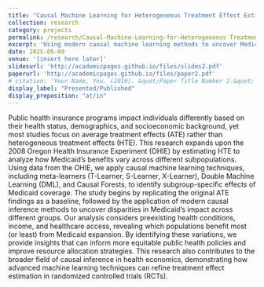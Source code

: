 ```yaml
---
title: "Causal Machine Learning for Heterogeneous Treatment Effect Estimation in the 2008 Oregon Health Insurance Experiment"
collection: research
category: projects
permalink: /research/Causal-Machine-Learning-for-Heterogeneous Treatment-Effects-in-the-2008-Oregon-Health-Insurance-Experiment
excerpt: 'Using modern causal machine learning methods to uncover Medicaid''s heterogeneous treatment effects on health markers across different groups'
date: 2025-05-09
venue: '[insert here later]'
slidesurl: 'http://academicpages.github.io/files/slides2.pdf'
paperurl: 'http://academicpages.github.io/files/paper2.pdf'
# citation: 'Your Name, You. (2010). &quot;Paper Title Number 2.&quot; <i>Journal 1</i>. 1(2).'
display_label: "Presented/Published"
display_preposition: "at/in"
---
```


Public health insurance programs impact individuals differently based on their health status, demographics, and socioeconomic background, yet most studies focus on average treatment effects (ATE) rather than heterogeneous treatment effects (HTE). This research expands upon the 2008 Oregon Health Insurance Experiment (OHIE) by estimating HTE to analyze how Medicaid’s benefits vary across different subpopulations. Using data from the OHIE, we apply causal machine learning techniques, including meta-learners (T-Learner, S-Learner, X-Learner), Double Machine Learning (DML), and Causal Forests, to identify subgroup-specific effects of Medicaid coverage. The study begins by replicating the original ATE findings as a baseline, followed by the application of modern causal inference methods to uncover disparities in Medicaid’s impact across different groups. Our analysis considers preexisting health conditions, income, and healthcare access, revealing which populations benefit most (or least) from Medicaid expansion. By identifying these variations, we provide insights that can inform more equitable public health policies and improve resource allocation strategies. This research also contributes to the broader field of causal inference in health economics, demonstrating how advanced machine learning techniques can refine treatment effect estimation in randomized controlled trials (RCTs).
